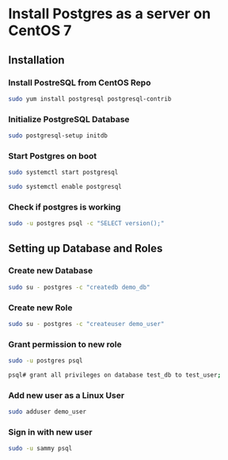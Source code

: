 # Install Postgres as a server on CentOS 7
## Installation
### Install PostreSQL from CentOS Repo
```bash
sudo yum install postgresql postgresql-contrib
```
### Initialize PostgreSQL Database 
```bash
sudo postgresql-setup initdb
```
### Start Postgres on boot
```bash
sudo systemctl start postgresql
```
```bash
sudo systemctl enable postgresql
```
### Check if postgres is working
```bash
sudo -u postgres psql -c "SELECT version();"
```
## Setting up Database and Roles
### Create new Database
```bash
sudo su - postgres -c "createdb demo_db"
```
### Create new Role
```bash
sudo su - postgres -c "createuser demo_user"
```
### Grant permission to new role
```bash
sudo -u postgres psql
```
```bash
psql# grant all privileges on database test_db to test_user;
```
### Add new user as a Linux User
```bash
sudo adduser demo_user
```
### Sign in with new user
```bash
sudo -u sammy psql
```